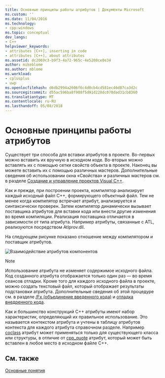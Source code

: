 ```yaml
---
title: Основные принципы работы атрибутов | Документы Microsoft
ms.custom: ''
ms.date: 11/04/2016
ms.technology:
- cpp-windows
ms.topic: conceptual
dev_langs:
- C++
helpviewer_keywords:
- attributes [C++], inserting in code
- attributes [C++], about attributes
ms.assetid: dc2069c3-b9f3-4a72-965c-4e5208ce8e34
author: mikeblome
ms.author: mblome
ms.workload:
- cplusplus
- uwp
ms.openlocfilehash: d6db2994a2606f6c4d0cb4cd581ec46d87ca3d2c
ms.sourcegitcommit: d55ac596ba8f908f5d91d228dc070dad31cb8360
ms.translationtype: MT
ms.contentlocale: ru-RU
ms.lasthandoff: 05/08/2018
---
```

# <a name="basic-mechanics-of-attributes"></a>Основные принципы работы атрибутов
Существует три способа для вставки атрибутов в проекте. Во-первых можно вставить их вручную в исходном коде. Во-вторых можно вставлять их с помощью сетки свойств объекта в проекте. Наконец вы можете вставить их с помощью различных мастеров. Дополнительные сведения об использовании окна «Свойства» и различных мастеров см. в разделе [Создание и управление проектов Visual C++](../ide/creating-and-managing-visual-cpp-projects.md).  
  
 Как и прежде, при построении проекта, компилятор анализирует каждый исходный файл C++, формирующего объектный файл. Тем не менее когда компилятор встречает атрибут, анализируется и синтаксически проверен. Затем компилятор динамически вызывает поставщика атрибутов для вставки кода или внести другие изменения во время компиляции. Реализация поставщика отличается в зависимости от типа атрибута. Например атрибуты, связанные с ATL, реализуются посредством Atlprov.dll.  
  
 На следующем рисунке показано отношение между компилятором и поставщик атрибутов.  
  
 ![Взаимодействие атрибутов компонентов](../windows/media/vccompattrcomm.gif "vcCompAttrComm")  
  
> [!NOTE]
>  Использование атрибута не изменяет содержимое исходного файла. Код созданного атрибута отображается только один раз — во время сеансов отладки. Кроме того для каждого исходного файла в проекте, можно создать текстовый файл, который отображает результаты подстановки атрибута. Дополнительные сведения об этой процедуре см. в разделе [/Fx (объединение введенного кода)](../build/reference/fx-merge-injected-code.md) и [отладка внедренного кода](/visualstudio/debugger/how-to-debug-injected-code).  
  
 Как и большинство конструкций C++ атрибуты имеют набор характеристик, определяющий их правильное использование. Это называется контекстом атрибута и учтены в таблицу атрибутов контекста для каждого атрибута справочном разделе. Например [coclass](../windows/coclass.md) атрибут может применяться только для существующего класса или структуры, в отличие от [cpp_quote](../windows/cpp-quote.md) атрибут, который может быть вставлен в любое место в исходном файле C++.  
  
## <a name="see-also"></a>См. также  
 [Основные понятия](../windows/attributed-programming-concepts.md)